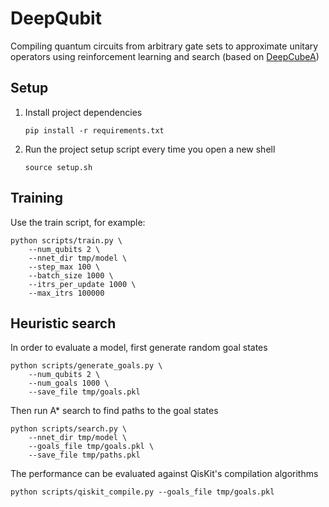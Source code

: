 # DeepQubit

Compiling quantum circuits from arbitrary gate sets to approximate unitary operators using reinforcement learning and search
(based on [DeepCubeA](https://cse.sc.edu/~foresta/assets/files/SolvingTheRubiksCubeWithDeepReinforcementLearningAndSearch_Final.pdf))

## Setup

1. Install project dependencies

    ```
    pip install -r requirements.txt
    ```

2. Run the project setup script every time you open a new shell

    ```
    source setup.sh
    ```

## Training

Use the train script, for example:

```
python scripts/train.py \
    --num_qubits 2 \
    --nnet_dir tmp/model \
    --step_max 100 \
    --batch_size 1000 \
    --itrs_per_update 1000 \
    --max_itrs 100000
```

## Heuristic search

In order to evaluate a model, first generate random goal states
```
python scripts/generate_goals.py \
    --num_qubits 2 \
    --num_goals 1000 \
    --save_file tmp/goals.pkl
```

Then run A* search to find paths to the goal states
```
python scripts/search.py \
    --nnet_dir tmp/model \
    --goals_file tmp/goals.pkl \
    --save_file tmp/paths.pkl
```

The performance can be evaluated against QisKit's compilation algorithms
```
python scripts/qiskit_compile.py --goals_file tmp/goals.pkl
```